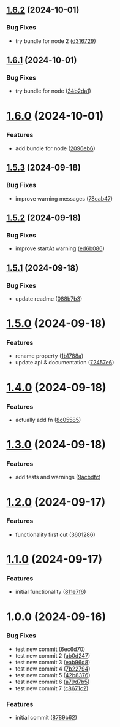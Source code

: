 ## [1.6.2](https://github.com/cabezonidas/react-splitter/compare/v1.6.1...v1.6.2) (2024-10-01)

### Bug Fixes

- try bundle for node 2 ([d316729](https://github.com/cabezonidas/react-splitter/commit/d3167294f5d588237e86103d34314517aeaa7773))

## [1.6.1](https://github.com/cabezonidas/react-splitter/compare/v1.6.0...v1.6.1) (2024-10-01)

### Bug Fixes

- try bundle for node ([34b2da1](https://github.com/cabezonidas/react-splitter/commit/34b2da1c9a915ca37e184ee64f4280d81bdebce6))

# [1.6.0](https://github.com/cabezonidas/react-splitter/compare/v1.5.3...v1.6.0) (2024-10-01)

### Features

- add bundle for node ([2096eb6](https://github.com/cabezonidas/react-splitter/commit/2096eb6047520cfa3fbea0390d644c0c973cdd3e))

## [1.5.3](https://github.com/cabezonidas/react-splitter/compare/v1.5.2...v1.5.3) (2024-09-18)

### Bug Fixes

- improve warning messages ([78cab47](https://github.com/cabezonidas/react-splitter/commit/78cab47f7de34a3ecc6f30a37ca88878f3a25e70))

## [1.5.2](https://github.com/cabezonidas/react-splitter/compare/v1.5.1...v1.5.2) (2024-09-18)

### Bug Fixes

- improve startAt warning ([ed6b086](https://github.com/cabezonidas/react-splitter/commit/ed6b0868a2597b0802e64ecd8b2ce2858fb687fe))

## [1.5.1](https://github.com/cabezonidas/react-splitter/compare/v1.5.0...v1.5.1) (2024-09-18)

### Bug Fixes

- update readme ([088b7b3](https://github.com/cabezonidas/react-splitter/commit/088b7b310d6540ffbac519c9d496147e1cf0c312))

# [1.5.0](https://github.com/cabezonidas/react-splitter/compare/v1.4.0...v1.5.0) (2024-09-18)

### Features

- rename property ([1b1788a](https://github.com/cabezonidas/react-splitter/commit/1b1788a2ea0a6b95ac944489b6ee76d7d2e88774))
- update api & documentation ([72457e6](https://github.com/cabezonidas/react-splitter/commit/72457e6affd8441ea571440025522b06836a7d3d))

# [1.4.0](https://github.com/cabezonidas/react-splitter/compare/v1.3.0...v1.4.0) (2024-09-18)

### Features

- actually add fn ([8c05585](https://github.com/cabezonidas/react-splitter/commit/8c05585e4784c37ecb146bd3d0eb392e9d272b88))

# [1.3.0](https://github.com/cabezonidas/react-splitter/compare/v1.2.0...v1.3.0) (2024-09-18)

### Features

- add tests and warnings ([9acbdfc](https://github.com/cabezonidas/react-splitter/commit/9acbdfc15fd4384b1893b785e5ecdcb1f9e5b98c))

# [1.2.0](https://github.com/cabezonidas/react-splitter/compare/v1.1.0...v1.2.0) (2024-09-17)

### Features

- functionality first cut ([3601286](https://github.com/cabezonidas/react-splitter/commit/36012867e5e02024e96a09c7bc3d867f427cbf57))

# [1.1.0](https://github.com/cabezonidas/react-splitter/compare/v1.0.0...v1.1.0) (2024-09-17)

### Features

- initial functionality ([811e7f6](https://github.com/cabezonidas/react-splitter/commit/811e7f6ebe5f9aa5a7fdc1fc6b6a737178e3b20f))

# 1.0.0 (2024-09-16)

### Bug Fixes

- test new commit ([6ec6d70](https://github.com/cabezonidas/react-splitter/commit/6ec6d70cc412123836833524af8a7f33109f7c23))
- test new commit 2 ([ab0d247](https://github.com/cabezonidas/react-splitter/commit/ab0d247c521136e523e0b788d18f874bb3940736))
- test new commit 3 ([eab96d8](https://github.com/cabezonidas/react-splitter/commit/eab96d8a1281b8b821a0eab4b90a4f239cff1a47))
- test new commit 4 ([7b22794](https://github.com/cabezonidas/react-splitter/commit/7b227940dbffe90d60196524e735fa4c8b949c22))
- test new commit 5 ([42b8376](https://github.com/cabezonidas/react-splitter/commit/42b837687d9873c5fdfc857abb79cca1f31da3ff))
- test new commit 6 ([a79d7b5](https://github.com/cabezonidas/react-splitter/commit/a79d7b5caa7ecd5bebce1fbfbbc2f4a095e67d1d))
- test new commit 7 ([c8671c2](https://github.com/cabezonidas/react-splitter/commit/c8671c283ebfa3df4413d3562d6aba4cefdd2e60))

### Features

- initial commit ([8789b62](https://github.com/cabezonidas/react-splitter/commit/8789b6297fddf485509b4a5b6a6fa971f31b6132))
